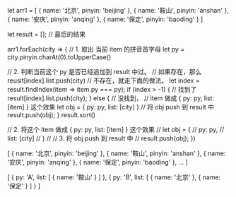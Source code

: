 let arr1 = [
  {
    name: '北京',
    pinyin: 'beijing'
  },
  {
    name: '鞍山',
    pinyin: 'anshan'
  },
  {
    name: '安庆',
    pinyin: 'anqing'
  },
  {
    name: '保定',
    pinyin: 'baoding'
  }
]

let result = [];  // 最后的结果

arr1.forEach(city => {
  // 1. 取出 当前 item 的拼音首字母
  let py = city.pinyin.charAt(0).toUpperCase()

  // 2. 判断当前这个 py 是否已经追加到 result 中过。
  // 如果存在，那么 reuslt[index].list.push(city)
  // 不存在，就走下面的做法。
  let index = result.findIndex(item => item.py === py);
  if (index > -1) {
    // 找到了
    result[index].list.push(city);
  } else {
    // 没找到，
    // item 做成 { py: py, list: [item] } 这个效果
    let obj = {
      py: py,
      list: [city]
    }
    // 将 obj push 到 result 中
    result.push(obj);
  }
  result.sort()

  // 2. 将这个 item 做成 { py: py, list: [item] } 这个效果
  // let obj = {
  //   py: py,
  //   list: [city]
  // }
  // // 3. 将 obj push 到 result 中
  // result.push(obj);
})









<!-- 目前的数据结构 -->
[
  {
    name: '北京',
    pinyin: 'beijing'
  },
  {
    name: '鞍山',
    pinyin: 'anshan'
  },
  {
    name: '安庆',
    pinyin: 'anqing'
  },
  {
    name: '保定',
    pinyin: 'baoding'
  },
  ...
]

<!-- 期望的数据结构 -->
[
  {
    py: 'A',
    list: [
      {
        name: '鞍山'
      }
    ]
  },
  {
    py: 'B',
    list: [
      {
        name: '北京'
      },
      {
        name: '保定'
      }
    ]
  }
]
